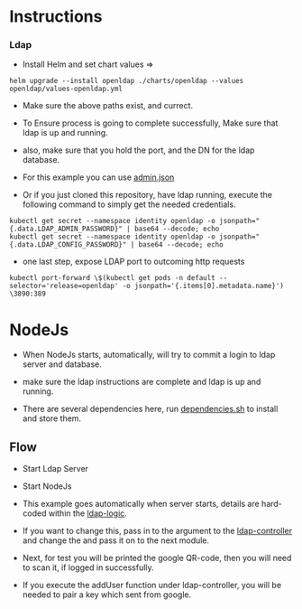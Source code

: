 # Instructions

### Ldap
* Install Helm and set chart values => 

```
helm upgrade --install openldap ./charts/openldap --values openldap/values-openldap.yml
```
* Make sure the above paths exist, and currect.

* To Ensure process is going to complete successfully, Make sure that ldap is up and running.
* also, make sure that you hold the port, and the DN for the ldap database.
* For this example you can use [admin.json](https://github.com/Shachar297/Ldap-GoogleAuth/tree/master/server/environment)
* Or if you just cloned this repository, have ldap running, execute the following command to simply get the needed credentials.
```
kubectl get secret --namespace identity openldap -o jsonpath="{.data.LDAP_ADMIN_PASSWORD}" | base64 --decode; echo
kubectl get secret --namespace identity openldap -o jsonpath="{.data.LDAP_CONFIG_PASSWORD}" | base64 --decode; echo
```
* one last step, expose LDAP port to outcoming http requests
```
kubectl port-forward \$(kubectl get pods -n default --selector='release=openldap' -o jsonpath='{.items[0].metadata.name}') \3890:389
```

# NodeJs

* When NodeJs starts, automatically, will try to commit a login to ldap server and database.
* make sure the ldap instructions are complete and ldap is up and running.

* There are several dependencies here, run [dependencies.sh](https://github.com/Shachar297/Ldap-GoogleAuth/blob/master/server/requirements/dependecies.sh) to install and store them.



## Flow

* Start Ldap Server
* Start NodeJs

* This example goes automatically when server starts, details are hard-coded within the [ldap-logic](../logic/ldap-logic.js).
* If you want to change this, pass in to the argument to the [ldap-controller](../controllers/ldap-contoller.js) and change the and pass it on to the next module.

* Next, for test you will be printed the google QR-code, then you will need to scan it, if logged in successfully.

* If you execute the addUser function under ldap-controller, you will be needed to pair a key which sent from google.